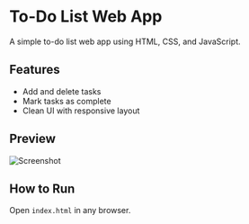# To-Do List Web App

A simple to-do list web app using HTML, CSS, and JavaScript.

## Features
- Add and delete tasks
- Mark tasks as complete
- Clean UI with responsive layout

## Preview
![Screenshot](https://blogger.googleusercontent.com/img/b/R29vZ2xl/AVvXsEiU_iSI9SfwCtigmNC5X8eJ41vyaNwn7Nz_V-j-VKJnpMVLXxZixX6HgqLJ4TNCInu7uZXFRhKrvCu4yCRuj_tGf-LgwuRYNAzS7dN6ZgeXba9_vkXFZFpWm4B_fE4ai5oYdueoStIrwgCtOI8an6M8kEN8p68N6qz30y0fDpihAh3l_xeK1GBo6A0OE5NQ/s3420/Screenshot%202025-07-11%20at%2012.21.45%E2%80%AFPM.png)

## How to Run
Open `index.html` in any browser.
